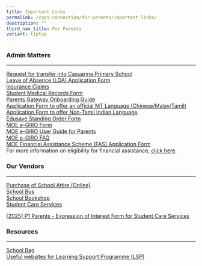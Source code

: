 ```yaml
---
title: Important Links
permalink: /caps-connection/for-parents/important-links/
description: ""
third_nav_title: For Parents
variant: tiptap
---
```

<h3>Admin Matters</h3>
<hr>
<p><a href="https://go.gov.sg/capswaitlist" rel="noopener noreferrer nofollow" target="_blank">Request for transfer into Casuarina Primary School</a>
<br><a href="https://go.gov.sg/capsloa" rel="noopener noreferrer nofollow" target="_blank">Leave of Absence (LOA) Application Form</a>
<br><a href="/files/Important%20Links/Product_Fact_Sheet__Year_2024_May__Revised.pdf" rel="noopener noreferrer nofollow" target="_blank">Insurance Claims</a>
<br><a href="https://go.gov.sg/capsstudentmedrec" rel="noopener noreferrer nofollow" target="_blank">Student Medical Records Form</a>
<br><a href="https://go.gov.sg/capspgguide2022" rel="noopener noreferrer nofollow" target="_blank">Parents Gateway Onboarding Guide</a>
<br><a href="/files/Form_1___MTL.pdf" rel="noopener noreferrer nofollow" target="_blank">Application Form to offer an official MT Language (Chinese/Malay/Tamil)</a> 
<br><a href="/files/Form_3___NTIL.pdf" rel="noopener noreferrer nofollow" target="_blank">Application Form to offer Non-Tamil Indian Language</a>
<br><a href="https://form.gov.sg/5be24a1bb3f842000fdc4e59" rel="noopener noreferrer nofollow" target="_blank">Edusave Standing Order Form</a>
<br><a href="https://go.gov.sg/capsmoegiro" rel="noopener noreferrer nofollow" target="_blank">MOE e-GIRO Form</a>
<br><a href="/files/Important%20Links/eGIRO_Application___User_Guide_for_parents.pdf" rel="noopener noreferrer nofollow" target="_blank">MOE e-GIRO User Guide for Parents</a>
<br><a href="/files/Important%20Links/Commonly_asked_Questions_on_GIRO___For_parents.pdf" rel="noopener noreferrer nofollow" target="_blank">MOE e-GIRO FAQ</a> 
<br><a href="https://go.gov.sg/moe-efas" rel="noopener noreferrer nofollow" target="_blank">MOE Financial Assistance Scheme (FAS) Application Form</a>
<br>For more information on eligibility for financial assistance, <a href="https://www.moe.gov.sg/financial-matters/financial-assistance" rel="noopener noreferrer nofollow" target="_blank">click here</a>.
<br>
</p>
<h3>Our Vendors</h3>
<hr>
<p><a href="https://www.myuniformshop.com.sg/" rel="noopener noreferrer nofollow" target="_blank">Purchase of School Attire (Online)</a>
<br><a href="https://casuarinapri.moe.edu.sg/caps-contacts/vendors/schoolbus/" rel="noopener noreferrer nofollow" target="_blank">School Bus </a>
<br><a href="https://www.casuarinapri.moe.edu.sg/caps-contacts/vendors/school-bookshop/" rel="noopener noreferrer nofollow" target="_blank">School Bookshop</a>
<br><a href="https://rafflesstudentcare.com/" rel="noopener noreferrer nofollow" target="_blank">Student Care Services</a>
</p>
<p><a href="http://www.rafflesstudentcare.com/Interest" rel="noopener noreferrer nofollow" target="_blank">[2025] P1 Parents - Expression of Interest Form for Student Care Services</a>
</p>
<h3>Resources</h3>
<hr>
<p><a href="https://www.schoolbag.edu.sg/" rel="noopener noreferrer nofollow" target="_blank">School Bag</a>
<br><a href="https://docs.google.com/presentation/d/e/2PACX-1vR3BGx41jZr4Rvhf5mTlxcuA6jP8sUslkBnwAp6sQ2QmFISluU7ZiR75Em0futpQw/pub?start=false&amp;loop=false&amp;delayms=3000&amp;slide=id.p1" rel="noopener noreferrer nofollow" target="_blank">Useful websites for Learning Support Programme (LSP)</a>
<br>
</p>